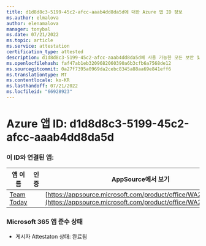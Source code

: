 ```yaml
---
title: d1d8d8c3-5199-45c2-afcc-aaab4dd8da5d에 대한 Azure 앱 ID 정보
ms.author: elmalova
author: elenamalova
manager: tonybal
ms.date: 07/21/2022
ms.topic: article
ms.service: attestation
certification_type: attested
description: d1d8d8c3-5199-45c2-afcc-aaab4dd8da5d에 사용 가능한 모든 보안 및 규정 준수 정보입니다.
ms.openlocfilehash: faf47ab1eb3209682060390a6b3cfb6a7568de12
ms.sourcegitcommit: 0a27f7395a0969da2cebc8345a88aa69e841eff6
ms.translationtype: MT
ms.contentlocale: ko-KR
ms.lasthandoff: 07/21/2022
ms.locfileid: "66928923"
---
```

# <a name="azure-app-id-d1d8d8c3-5199-45c2-afcc-aaab4dd8da5d"></a>Azure 앱 ID: d1d8d8c3-5199-45c2-afcc-aaab4dd8da5d


### <a name="apps-associated-with-this-id"></a>이 ID와 연결된 앱:
| **앱 이름** | **인증** | **AppSource에서 보기** |
|--------------|---------------|-----------------------|
| [Team Today](../forward/WA200003572.md) |  | [https://appsource.microsoft.com/product/office/WA200003572](https://appsource.microsoft.com/product/office/WA200003572) |

### <a name="microsoft-365-app-compliance-status"></a>Microsoft 365 앱 준수 상태
- 게시자 Attestaton 상태: 완료됨
